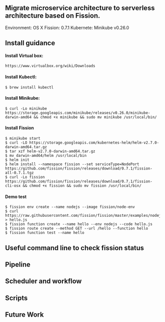 ## Migrate microservice architecture to serverless architecture based on Fission.
Environment: OS X
Fission: 0.7.1
Kubernete: Minikube v0.26.0

## Install guidance
#### Install Virtual box:
    https://www.virtualbox.org/wiki/Downloads

#### Install Kubectl:
```
$ brew install kubectl
```

#### Install Minikube:
```
$ curl -Lo minikube https://storage.googleapis.com/minikube/releases/v0.26.0/minikube-darwin-amd64 && chmod +x minikube && sudo mv minikube /usr/local/bin/
```

#### Install Fission
```
$ minikube start
$ curl -LO https://storage.googleapis.com/kubernetes-helm/helm-v2.7.0-darwin-amd64.tar.gz
$ tar xzf helm-v2.7.0-darwin-amd64.tar.gz
$ mv darwin-amd64/helm /usr/local/bin
$ helm init
$ helm install --namespace fission --set serviceType=NodePort https://github.com/fission/fission/releases/download/0.7.1/fission-all-0.7.1.tgz
$ curl -Lo fission https://github.com/fission/fission/releases/download/0.7.1/fission-cli-osx && chmod +x fission && sudo mv fission /usr/local/bin/
```

#### Demo test 
```
$ fission env create --name nodejs --image fission/node-env
$ curl https://raw.githubusercontent.com/fission/fission/master/examples/nodejs/hello.js > hello.js
$ fission function create --name hello --env nodejs --code hello.js
$ fission route create --method GET --url /hello --function hello
$ fission function test --name hello
```

## Useful command line to check fission status



## Pipeline 

## Scheduler and workflow 

## Scripts

## Future Work
